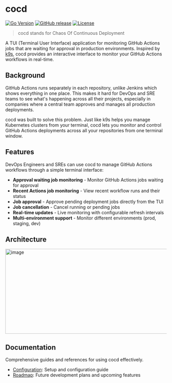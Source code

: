 # cocd

[![Go Version](https://img.shields.io/badge/go-1.24-000000?style=flat-square&logo=go&logoColor=white)](go.mod)
[![GitHub release](https://img.shields.io/github/v/release/younsl/box?style=flat-square&color=black&logo=github&logoColor=white&label=release)](https://github.com/younsl/box/releases?q=cocd)
[![License](https://img.shields.io/github/license/younsl/box?style=flat-square&color=black&logo=github&logoColor=white)](/LICENSE)

> cocd stands for Chaos Of Continuous Deployment

A TUI (Terminal User Interface) application for monitoring GitHub Actions jobs that are waiting for approval in production environments. Inspired by [k9s](https://github.com/derailed/k9s), cocd provides an interactive interface to monitor your GitHub Actions workflows in real-time.

## Background

GitHub Actions runs separately in each repository, unlike Jenkins which shows everything in one place. This makes it hard for DevOps and SRE teams to see what's happening across all their projects, especially in companies where a central team approves and manages all production deployments.

cocd was built to solve this problem. Just like k9s helps you manage Kubernetes clusters from your terminal, cocd lets you monitor and control GitHub Actions deployments across all your repositories from one terminal window.

## Features

DevOps Engineers and SREs can use cocd to manage GitHub Actions workflows through a simple terminal interface:

- **Approval waiting job monitoring** - Monitor GitHub Actions jobs waiting for approval
- **Recent Actions job monitoring** - View recent workflow runs and their status
- **Job approval** - Approve pending deployment jobs directly from the TUI
- **Job cancellation** - Cancel running or pending jobs
- **Real-time updates** - Live monitoring with configurable refresh intervals
- **Multi-environment support** - Monitor different environments (prod, staging, dev)

## Architecture

<img width="676" height="265" alt="image" src="https://github.com/user-attachments/assets/003b6092-f25a-4672-b10d-0b7526cae163" />

## Documentation

Comprehensive guides and references for using cocd effectively.

- [Configuration](docs/configuration.md): Setup and configuration guide
- [Roadmap](docs/roadmap.md): Future development plans and upcoming features 
